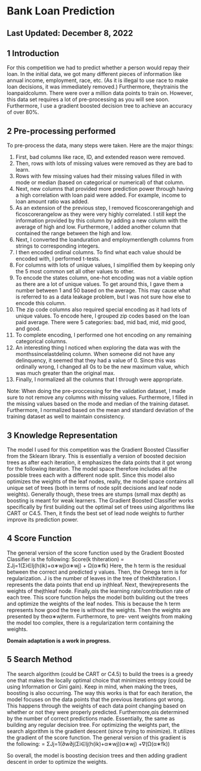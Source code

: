 # Bank Loan Prediction
## Last Updated: December 8, 2022

## 1 Introduction

For this competition we had to predict whether a person would repay their loan. In the initial data,
we got many different pieces of information like annual income, employment, race, etc. (As it is illegal
to use race to make loan decisions, it was immediately removed.) Furthermore, theytrainis the
loanpaidcolumn. There were over a million data points to train on. However, this data set requires
a lot of pre-processing as you will see soon. Furthermore, I use a gradient boosted decision tree to
achieve an accuracy of over 80%.

## 2 Pre-processing performed

To pre-process the data, many steps were taken. Here are the major things:

1) First, bad columns like race, ID, and extended reason were removed.
2) Then, rows with lots of missing values were removed as they are bad to learn.
3) Rows with few missing values had their missing values filled in with mode or median (based on
categorical or numerical) of that column.
4) Next, new columns that provided more prediction power through having a high correlation with
loan paid were added. For example, income to loan amount ratio was added.
5) As an extension of the previous step, I removed ficoscorerangehigh and ficoscorerangelow as they were very highly correlated. I still kept the information provided by this column by adding a new column with the average of high and low. Furthermore, I added another column that contained the range between the high and low.
6) Next, I converted the loanduration and employmentlength columns from strings to corresponding integers.
7) I then encoded ordinal columns. To find what each value should be encoded with, I performed t-tests.
8) For columns with lots of unique values, I simplified them by keeping only the 5 most common set all other values to other.
9) To encode the states column, one-hot encoding was not a viable option as there are a lot of unique values. To get around this, I gave them a number between 1 and 50 based on the average. This may cause what is referred to as a data leakage problem, but I was not sure how else to encode this column.
10) The zip code columns also required special encoding as it had lots of unique values. To encode here, I grouped zip codes based on the loan paid average. There were 5 categories: bad, mid bad, mid, mid good, and good.
11) To complete encoding, I performed one hot encoding on any remaining categorical columns.
12) An interesting thing I noticed when exploring the data was with the monthssincelastdelinq column. When someone did not have any delinquency, it seemed that they had a value of 0. Since this was ordinally wrong, I changed all 0s to be the new maximum value, which was much greater than the original max.
13) Finally, I normalized all the columns that I through were appropriate.

Note: When doing the pre-proccessing for the validation dataset, I made sure to not remove any columns with missing values. Furthermore, I filled in the missing values based on the mode and median of the training dataset. Furthermore, I normalized based on the mean and standard deviation of the training dataset as well to maintain consistency.

## 3 Knowledge Representation

The model I used for this competition was the Gradient Boosted Classifier from the Sklearn library.
This is essentially a version of boosted decision trees as after each iteration, it emphasizes the data
points that it got wrong for the following iteration. The model space therefore includes all the possible
trees each with a different node split. Since this model also optimizes the weights of the leaf nodes,
really, the model space contains all unique set of trees (both in terms of node split decisions and leaf
node weights). Generally though, these trees are stumps (small max depth) as boosting is meant for
weak learners. The Gradient Boosted Classifier works specifically by first building out the optimal set
of trees using algorithms like CART or C4.5. Then, it finds the best set of lead node weights to further
improve its prediction power.

## 4 Score Function

The general version of the score function used by the Gradient Boosted Classifier is the following:
Score(k
thiteration)
= ΣJj=1(Σi∈Ij(h(ik)+α∗wj)α∗wj) + Ω(α∗fk)
Here, the h term is the residual between the correct and predicted y values. Then, the Omega term
is for regularization. J is the number of leaves in the tree of thekthiteration. I represents the data
points that end up injthleaf. Next, thewjrepresents the weights of thejthleaf node. Finally,αis the
learning rate/contribution rate of each tree. This score function helps the model both building out the
trees and optimize the weights of the leaf nodes. This is because the h term represents how good the
tree is without the weights. Then the weights are presented by theα∗wjterm. Furthermore, to pre-
vent weights from making the model too complex, there is a regularization term containing the weights.

**Domain adaptation is a work in progress.**

## 5 Search Method

The search algorithm (could be CART or C4.5) to build the trees is a greedy one that makes the locally
optimal choice that minimizes entropy (could be using Information or Gini gain). Keep in mind, when
making the trees, boosting is also occurring. The way this works is that for each iteration, the model
focuses on the data points that the previous iterations got wrong. This happens through the weights
of each data point changing based on whether or not they were properly predicted. Furthermore,αis
determined by the number of correct predictions made. Essentially, the same as building any regular
decision tree. For optimizing the weights part, the search algorithm is the gradient descent (since
trying to minimize). It utilizes the gradient of the score function. The general version of this gradient
is the following:
= ΣJj=1(∂w∂j(Σi∈Ij(h(ik)+α∗wj))α∗wj) +∇(Ω(α∗fk))

So overall, the model is boosting decision trees and then adding gradient descent in order to optimize
the weights.
